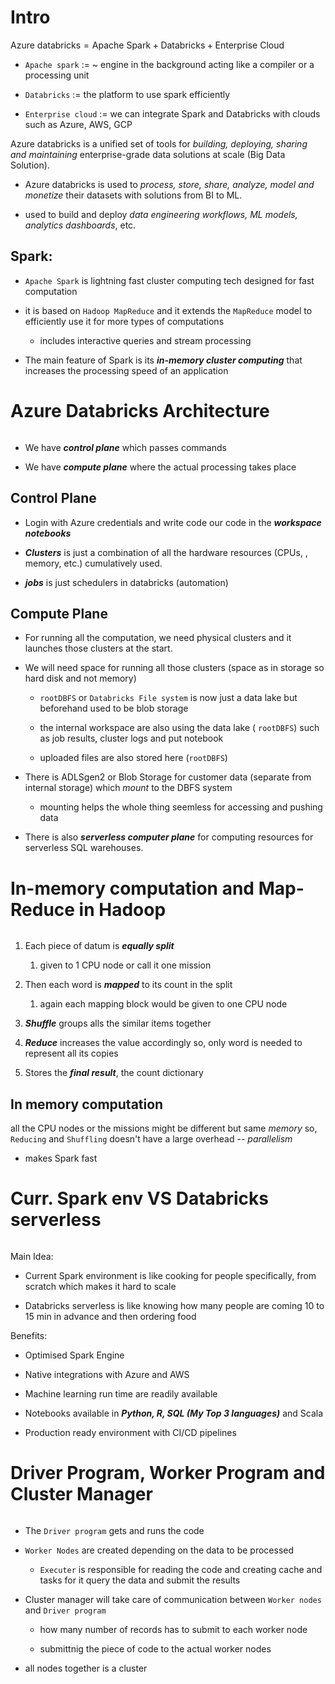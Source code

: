 # **Intro**

$\text{Azure databricks}  = \text{Apache Spark} + \text{Databricks} + \text{Enterprise Cloud}$

- `Apache spark` := ~ engine in the background acting like a compiler or a processing unit

- `Databricks` := the platform to use spark efficiently

- `Enterprise cloud` := we can integrate Spark and Databricks with clouds such as Azure, AWS, GCP



Azure databricks is a unified set of tools for *building, deploying, sharing and maintaining* enterprise-grade data solutions at scale (Big Data Solution).

- Azure databricks is used to *process, store, share, analyze, model and monetize* their datasets with solutions from BI to ML. 

- used to build and deploy *data engineering workflows, ML models, analytics dashboards*, etc.



## Spark:

- `Apache Spark` is lightning fast cluster computing tech designed for fast computation

- it is based on `Hadoop MapReduce` and it extends the `MapReduce` model to efficiently use it for more types of computations
  
  - includes interactive queries and stream processing

- The main feature of Spark is its ***in-memory cluster computing*** that increases the processing speed of an application





# **Azure Databricks Architecture**



<img title="" src="Azure databricks architecture.png" alt="">

- We have ***control plane*** which passes commands

- We have ***compute plane*** where the actual processing takes place



## Control Plane

- Login with Azure credentials and write code our code in the ***workspace notebooks***

- ***Clusters*** is just a combination of all the hardware resources (CPUs, , memory, etc.) cumulatively used.

- ***jobs*** is just schedulers in databricks (automation)

## Compute Plane

- For running all the computation, we need physical clusters and it launches those clusters at the start.

- We will need space for running all those clusters (space as in storage so hard disk and not memory)
  
  - `rootDBFS` or `Databricks File system` is now just a data lake but beforehand used to be blob storage
  
  - the internal workspace are also using the data lake ( `rootDBFS`) such as job results, cluster logs and put notebook
  
  - uploaded files are also stored here (`rootDBFS`)

- There is ADLSgen2 or Blob Storage for customer data (separate from internal storage) which *mount* to the DBFS system
  
  - mounting helps the whole thing seemless for accessing and pushing data

- There is also ***serverless computer plane*** for computing resources for serverless SQL warehouses.



# **In-memory computation and Map-Reduce in Hadoop**



<img title="" src="mapReduce.png" alt="">

1. Each piece of datum is ***equally split*** 
   
   1. given to 1 CPU node or call it one mission

2. Then each word is ***mapped*** to its count in the split
   
   1. again each mapping block would be given to one CPU node

3.  ***Shuffle*** groups alls the similar items together

4. ***Reduce*** increases the value accordingly so, only word is needed to represent all its copies

5. Stores the ***final result***, the count dictionary 



## In memory computation

all the CPU nodes or the missions might be different but same *memory* so, `Reducing` and `Shuffling` doesn't have a large overhead -- *parallelism*

- makes Spark fast



# **Curr. Spark env VS Databricks serverless**

<img title="" src="diff env.png" alt="">

Main Idea:

- Current Spark environment is like cooking for people specifically, from scratch which makes it hard to scale

- Databricks serverless is like knowing how many people are coming 10 to 15 min in advance and then ordering food



Benefits:

- Optimised Spark Engine

- Native integrations with Azure and AWS

- Machine learning run time are readily available

- Notebooks available in ***Python, R, SQL (My Top 3 languages)*** and Scala

- Production ready environment with CI/CD pipelines



# **Driver Program, Worker Program and Cluster Manager**

<img title="" src="cluster mgm.png" alt="">

- The `Driver program` gets and runs the code

- `Worker Nodes` are created depending on the data to be processed
  
  - `Executer` is responsible for reading the code and creating cache and tasks for it query the data and submit the results

- Cluster manager will take care of communication between `Worker nodes` and `Driver program`
  
  - how many number of records has to submit to each worker node
  
  - submittnig the piece of code to the actual worker nodes

- all nodes together is a cluster
